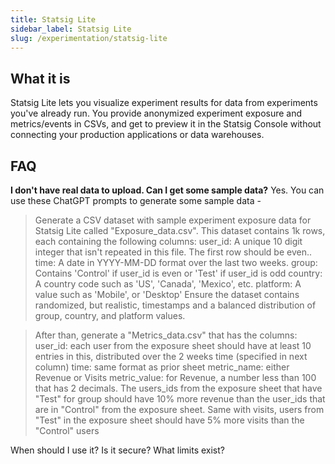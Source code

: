 ```yaml
---
title: Statsig Lite
sidebar_label: Statsig Lite
slug: /experimentation/statsig-lite
---
```


## What it is
Statsig Lite lets you visualize experiment results for data from experiments you've already run. You provide anonymized experiment exposure and metrics/events in CSVs, and get to preview it in the Statsig Console without connecting your production applications or data warehouses.

## FAQ
**I don't have real data to upload. Can I get some sample data?**
Yes. You can use these ChatGPT prompts to generate some sample data - 
> Generate a CSV dataset with sample experiment exposure data for Statsig Lite called "Exposure_data.csv". This dataset contains 1k rows, each containing the following columns:
> user_id: A unique 10 digit integer that isn't repeated in this file. The first row should be even..
> time: A date in YYYY-MM-DD format over the last two weeks.
> group: Contains 'Control' if user_id is even or 'Test' if user_id is odd
> country: A country code such as 'US', 'Canada', 'Mexico', etc.
> platform: A value such as 'Mobile', or 'Desktop'
> Ensure the dataset contains randomized, but realistic, timestamps and a balanced distribution of group, country, and platform values. 

> After than, generate a "Metrics_data.csv" that has the columns:
> user_id: each user from the exposure sheet should have at least 10 entries in this, distributed over the 2 weeks time (specified in next column) 
> time: same format as prior sheet
> metric_name: either Revenue or Visits 
> metric_value: for Revenue, a number less than 100 that has 2 decimals. The users_ids from the exposure sheet that have "Test" for group should have 10% more revenue than the user_ids that are in "Control" from the exposure sheet. Same with visits, users from "Test" in the exposure sheet should have 5% more visits than the "Control" users

When should I use it?
Is it secure?
What limits exist? 


